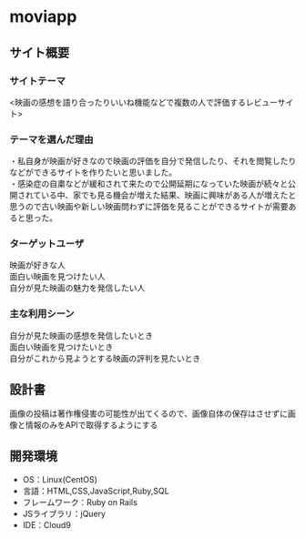 # moviapp

## サイト概要
### サイトテーマ
<映画の感想を語り合ったりいいね機能などで複数の人で評価するレビューサイト>

### テーマを選んだ理由
・私自身が映画が好きなので映画の評価を自分で発信したり、それを閲覧したりなどができるサイトを作りたいと思いました。<br>
・感染症の自粛などが緩和されて来たので公開延期になっていた映画が続々と公開されている中、家でも見る機会が増えた結果、映画に興味がある人が増えたと思うので古い映画や新しい映画問わずに評価を見ることができるサイトが需要あると思った。

### ターゲットユーザ
映画が好きな人<br>
面白い映画を見つけたい人<br>
自分が見た映画の魅力を発信したい人

### 主な利用シーン
 自分が見た映画の感想を発信したいとき<br>
 面白い映画を見つけたいとき<br>
 自分がこれから見ようとする映画の評判を見たいとき

## 設計書
画像の投稿は著作権侵害の可能性が出てくるので、画像自体の保存はさせずに画像と情報のみをAPIで取得するようにする

## 開発環境
- OS：Linux(CentOS)
- 言語：HTML,CSS,JavaScript,Ruby,SQL
- フレームワーク：Ruby on Rails
- JSライブラリ：jQuery
- IDE：Cloud9

